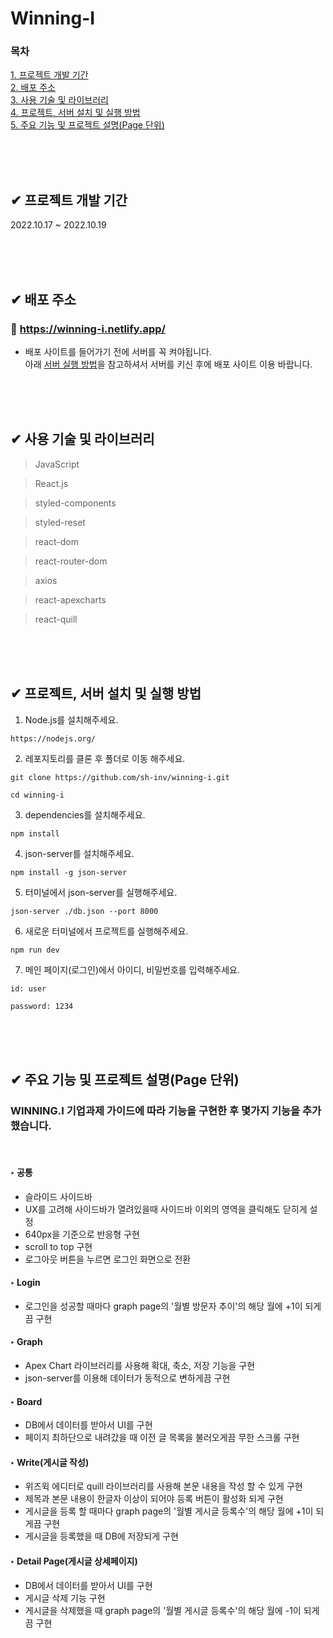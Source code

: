 # Winning-I

### 목차

[1. 프로젝트 개발 기간](#-프로젝트-개발-기간)<br>
[2. 배포 주소](#-배포-주소)<br>
[3. 사용 기술 및 라이브러리](#-사용-기술-및-라이브러리)<br>
[4. 프로젝트, 서버 설치 및 실행 방법](#-프로젝트-서버-설치-및-실행-방법)<br>
[5. 주요 기능 및 프로젝트 설명(Page 단위)](<#-주요-기능-및-프로젝트-설명page-단위>)

<br>
<br>
<br>

## ✔ 프로젝트 개발 기간

2022.10.17 ~ 2022.10.19

<br>
<br>
<br>

## ✔ 배포 주소

### 📒 https://winning-i.netlify.app/

- 배포 사이트를 들어가기 전에 서버를 꼭 켜야됩니다.<br>
  아래 [서버 실행 방법](##-✔️-프로젝트,-서버-설치-및-실행-방법)을 참고하셔서 서버를 키신 후에 배포 사이트 이용 바랍니다.

<br>
<br>
<br>

## ✔ 사용 기술 및 라이브러리

> JavaScript

> React.js

> styled-components

> styled-reset

> react-dom

> react-router-dom

> axios

> react-apexcharts

> react-quill

<br>
<br>
<br>

## ✔ 프로젝트, 서버 설치 및 실행 방법

1. Node.js를 설치해주세요.

```
https://nodejs.org/
```

2. 레포지토리를 클론 후 폴더로 이동 해주세요.

```
git clone https://github.com/sh-inv/winning-i.git

cd winning-i
```

3. dependencies를 설치해주세요.

```
npm install
```

4. json-server를 설치해주세요.

```
npm install -g json-server
```

5. 터미널에서 json-server를 실행해주세요.

```
json-server ./db.json --port 8000
```

6. 새로운 터미널에서 프로젝트를 실행해주세요.

```
npm run dev
```

7. 메인 페이지(로그인)에서 아이디, 비밀번호를 입력해주세요.

```
id: user

password: 1234
```

<br>
<br>
<br>

## ✔ 주요 기능 및 프로젝트 설명(Page 단위)

### WINNING.I 기업과제 가이드에 따라 기능을 구현한 후 몇가지 기능을 추가했습니다.

<br>

#### ‣ 공통

- 슬라이드 사이드바
- UX를 고려해 사이드바가 열려있을때 사이드바 이외의 영역을 클릭해도 닫히게 설정
- 640px을 기준으로 반응형 구현
- scroll to top 구현
- 로그아웃 버튼을 누르면 로그인 화면으로 전환

#### ‣ Login

- 로그인을 성공할 때마다 graph page의 '월별 방문자 추이'의 해당 월에 +1이 되게끔 구현

#### ‣ Graph

- Apex Chart 라이브러리를 사용해 확대, 축소, 저장 기능을 구현
- json-server를 이용해 데이터가 동적으로 변하게끔 구현

#### ‣ Board

- DB에서 데이터를 받아서 UI를 구현
- 페이지 최하단으로 내려갔을 때 이전 글 목록을 불러오게끔 무한 스크롤 구현

#### ‣ Write(게시글 작성)

- 위즈윅 에디터로 quill 라이브러리를 사용해 본문 내용을 작성 할 수 있게 구현
- 제목과 본문 내용이 한글자 이상이 되어야 등록 버튼이 활성화 되게 구현
- 게시글을 등록 할 때마다 graph page의 '월별 게시글 등록수'의 해당 월에 +1이 되게끔 구현
- 게시글을 등록했을 때 DB에 저장되게 구현

#### ‣ Detail Page(게시글 상세페이지)

- DB에서 데이터를 받아서 UI를 구현
- 게시글 삭제 기능 구현
- 게시글을 삭제했을 때 graph page의 '월별 게시글 등록수'의 해당 월에 -1이 되게끔 구현
